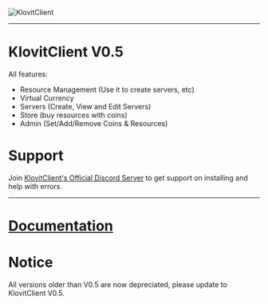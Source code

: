 ![KlovitClient](https://docs.klovit.tech/img/Klovit%20Logo.png)

<hr>

# KlovitClient V0.5

All features:
- Resource Management (Use it to create servers, etc)
- Virtual Currency
- Servers (Create, View and Edit Servers)
- Store (buy resources with coins)
- Admin (Set/Add/Remove Coins & Resources)

# Support
Join [KlovitClient's Official Discord Server](https://discord.gg/grrRKuyyyE) to get support on installing and help with errors.

<hr>

# [Documentation](https://docs.klovit.tech)
# Notice
All versions older than V0.5 are now depreciated, please update to KlovitClient V0.5.
